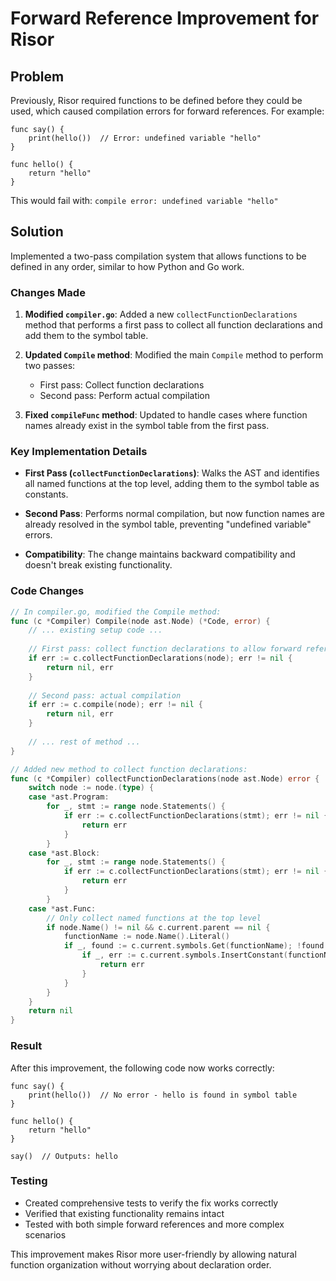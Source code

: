# Forward Reference Improvement for Risor

## Problem
Previously, Risor required functions to be defined before they could be used, which caused compilation errors for forward references. For example:

```risor
func say() {
    print(hello())  // Error: undefined variable "hello"
}

func hello() {
    return "hello"
}
```

This would fail with: `compile error: undefined variable "hello"`

## Solution
Implemented a two-pass compilation system that allows functions to be defined in any order, similar to how Python and Go work.

### Changes Made

1. **Modified `compiler.go`**: Added a new `collectFunctionDeclarations` method that performs a first pass to collect all function declarations and add them to the symbol table.

2. **Updated `Compile` method**: Modified the main `Compile` method to perform two passes:
   - First pass: Collect function declarations
   - Second pass: Perform actual compilation

3. **Fixed `compileFunc` method**: Updated to handle cases where function names already exist in the symbol table from the first pass.

### Key Implementation Details

- **First Pass (`collectFunctionDeclarations`)**: Walks the AST and identifies all named functions at the top level, adding them to the symbol table as constants.

- **Second Pass**: Performs normal compilation, but now function names are already resolved in the symbol table, preventing "undefined variable" errors.

- **Compatibility**: The change maintains backward compatibility and doesn't break existing functionality.

### Code Changes

```go
// In compiler.go, modified the Compile method:
func (c *Compiler) Compile(node ast.Node) (*Code, error) {
    // ... existing setup code ...
    
    // First pass: collect function declarations to allow forward references
    if err := c.collectFunctionDeclarations(node); err != nil {
        return nil, err
    }
    
    // Second pass: actual compilation
    if err := c.compile(node); err != nil {
        return nil, err
    }
    
    // ... rest of method ...
}

// Added new method to collect function declarations:
func (c *Compiler) collectFunctionDeclarations(node ast.Node) error {
    switch node := node.(type) {
    case *ast.Program:
        for _, stmt := range node.Statements() {
            if err := c.collectFunctionDeclarations(stmt); err != nil {
                return err
            }
        }
    case *ast.Block:
        for _, stmt := range node.Statements() {
            if err := c.collectFunctionDeclarations(stmt); err != nil {
                return err
            }
        }
    case *ast.Func:
        // Only collect named functions at the top level
        if node.Name() != nil && c.current.parent == nil {
            functionName := node.Name().Literal()
            if _, found := c.current.symbols.Get(functionName); !found {
                if _, err := c.current.symbols.InsertConstant(functionName); err != nil {
                    return err
                }
            }
        }
    }
    return nil
}
```

### Result
After this improvement, the following code now works correctly:

```risor
func say() {
    print(hello())  // No error - hello is found in symbol table
}

func hello() {
    return "hello"
}

say()  // Outputs: hello
```

### Testing
- Created comprehensive tests to verify the fix works correctly
- Verified that existing functionality remains intact
- Tested with both simple forward references and more complex scenarios

This improvement makes Risor more user-friendly by allowing natural function organization without worrying about declaration order.
